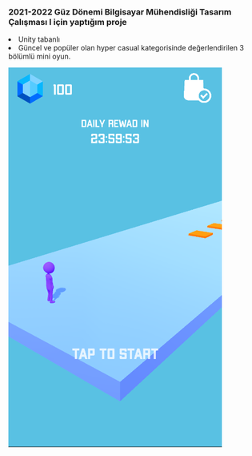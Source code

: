 ### 2021-2022 Güz Dönemi Bilgisayar Mühendisliği Tasarım Çalışması I için yaptığım proje

<li> Unity tabanlı <br>
<li> Güncel ve popüler olan hyper casual kategorisinde değerlendirilen 3 bölümlü mini oyun.

![Main Menü](https://github.com/huzeyfe99/HyperCasual_Runner/blob/main/main.png)
